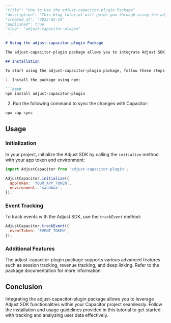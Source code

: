 ```md
---
"title": "How to Use the adjust-capacitor-plugin Package"
"description": "This blog tutorial will guide you through using the adjust-capacitor-plugin package in your Capacitor project."
"created_at": "2022-02-24"
"published": true
"slug": "adjust-capacitor-plugin"
---

# Using the adjust-capacitor-plugin Package

The adjust-capacitor-plugin package allows you to integrate Adjust SDK functionalities into your Capacitor project. This tutorial will walk you through the steps to use this package effectively.

## Installation

To start using the adjust-capacitor-plugin package, follow these steps:

1. Install the package using npm:

```bash
npm install adjust-capacitor-plugin
```

2. Run the following command to sync the changes with Capacitor:

```bash
npx cap sync
```

## Usage

### Initialization

In your project, initialize the Adjust SDK by calling the `initialize` method with your app token and environment:

```javascript
import AdjustCapacitor from 'adjust-capacitor-plugin';

AdjustCapacitor.initialize({
  appToken: 'YOUR_APP_TOKEN',
  environment: 'sandbox',
});
```

### Event Tracking

To track events with the Adjust SDK, use the `trackEvent` method:

```javascript
AdjustCapacitor.trackEvent({
  eventToken: 'EVENT_TOKEN',
});
```

### Additional Features

The adjust-capacitor-plugin package supports various advanced features such as session tracking, revenue tracking, and deep linking. Refer to the package documentation for more information.

## Conclusion

Integrating the adjust-capacitor-plugin package allows you to leverage Adjust SDK functionalities within your Capacitor project seamlessly. Follow the installation and usage guidelines provided in this tutorial to get started with tracking and analyzing user data effectively.
```